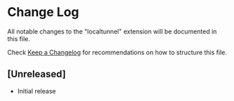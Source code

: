 # Change Log

All notable changes to the "localtunnel" extension will be documented in this file.

Check [Keep a Changelog](http://keepachangelog.com/) for recommendations on how to structure this file.

## [Unreleased]

- Initial release